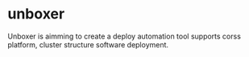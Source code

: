 unboxer
=======

Unboxer is aimming to create a deploy automation tool supports corss platform, cluster structure software deployment.
